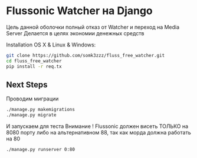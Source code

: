 # Flussonic Watcher на Django 

Цель данной оболочки полный отказ от Watcher и переход на Media Server
Делается в целях экономии денежных средств

Installation
OS X & Linux & Windows:
```sh
git clone https://github.com/somk3zzz/fluss_free_watcher.git
cd fluss_free_watcher
pip install -r req.tx
```

## Next Steps
Проводим миграции
```sh
./manage.py makemigrations
./manage.py migrate
```
И запускаем для теста 
Внимание ! Flussonic должен висеть ТОЛЬКО на 8080 порту либо на альтернативном 88, так как морда должна работать на 80
```sh
./manage.py runserver 0:80
```
